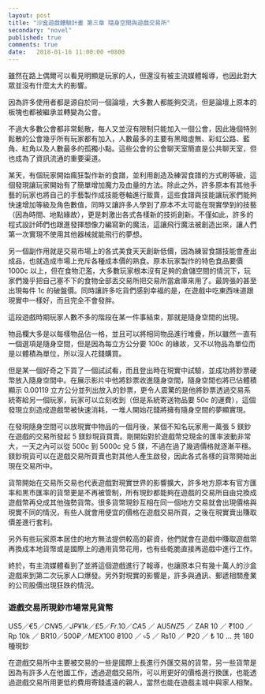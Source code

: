 ```yaml
---
layout: post
title: "沙盒遊戲體驗計畫 第三章 隨身空間與遊戲交易所"
secondary: "novel"
published: true
comments: true
date:   2018-01-16 11:00:00 +0800
---
```


雖然在路上偶爾可以看見明顯是玩家的人，但還沒有被主流媒體報導，也因此對大眾並沒有什麼太大的影響。

因為許多使用者都是源自於同一個論壇，大多數人都能夠交流，但是論壇上原本的板塊也都被繼承並轉變為公會。

不過大多數公會都非常鬆散，每人又並沒有限制只能加入一個公會，因此幾個特別鬆散的公會幾乎所有玩家都有加入，人數最多的主要有黑暗虛無、彩虹公路、藍角、紅角以及人數最多的孤獨小點。這些公會的公會聊天室簡直是公共聊天室，但也成為了資訊流通的重要渠道。

某天，有個玩家開始瘋狂製作新的食譜，並利用創造及練習食譜的方式刷等級，這個發現讓玩家開始有了簡單增加魔力及血量的方法。除此之外，許多原本有其他手藝的玩家也將自己的手藝製作成技能卷軸進行販賣，這些食譜與技能讓玩家們能夠快速增加等級及角色數值，同時又讓許多人學到了原本不太可能在現實學到的技藝（因為時間、地點緣故），更是刺激出各式各樣新的技術創新。不僅如此，許多的程式設計師們也跟進發揮想像力編寫新的魔法，這讓飛行魔法被創造出來，讓人們第一次實現不使用其他器械就能飛行的夢想。

另一個副作用就是交易市場上的各式美食天天創新低價，因為練習食譜技能會產出成品，也就造成市場上充斥各種成本價的熟食。原本玩家製作的特色食品要價 1000c 以上，但在食物氾濫，大多數玩家根本沒有足夠的倉儲空間的情況下，玩家們幾乎把自己塞不下的食物全部丟交易所把交易所當倉庫來用了。最誇張的甚至出現每件 1c 的破盤價。同時讓許多吃貨們感到幸福的是，在遊戲中吃東西味道跟現實中一樣好，而且完全不會發胖。

這段遊戲時期玩家人數不多的階段在某一件事結束，那就是隨身空間的出現。

物品欄大多是以每樣物品佔一格，並且可以將相同物品進行堆疊，所以雖然一直有一個選項是隨身空間，但是因為每立方公分要 100c 的緣故，又不以物品為單位而是以體積為單位，所以沒人花錢購買。

但是某一個好奇之下買了一個試試看，而且登出時在現實中試驗，並成功將鈔票硬幣放入隨身空間中。在展示影片中他將鈔票收進隨身空間，隨身空間也將已佔體積顯示 0.00119 立方公分並列出放入的鈔票，更令人震驚的是他將鈔票透過交易系統寄給另一個玩家，玩家可以立刻收到（但是系統寄送物品要 50c 的運費），這個發現立刻造成遊戲幣被快速消耗，一堆人開始花錢將擁有隨身空間的夢顯實現。

在發現隨身空間可以放現實中物品的一個月後，某個不知名玩家用一萬張 5 鎂鈔在遊戲的交易所發起 5 鎂鈔現貨買賣。剛開始對於遊戲幣兌現金的匯率波動非常大，一天之內可以從 500c 到 5000c 兌 5 鎂，不過在過了幾週價格就逐漸平穩。鎂鈔現貨可以在遊戲交易所買賣也對其他人產生啟發，因此各式各樣的貨幣開始出現在交易所中。

貨幣開始在交易所交易也代表遊戲對現實世界的影響擴大，許多地方原本有官方匯率和黑市匯率的貨幣更是不再被管制，所有現鈔都能夠在遊戲的交易所自由兌換成遊戲幣再兌成其他強勢貨幣。很多貨幣現鈔互相在同一個地方交易就會出現價格與現實不同的情況，有些人就會用便宜的價格在遊戲交易所買，之後在現實賣出賺取價差進行套利。

另外有些玩家原本居住的地方無法提供較高的薪資，他們就會在遊戲中賺取遊戲幣再換成本地貨幣或是國際上的通用貨幣花用，也有些乾脆直接再遊戲中進行工作。

終於，有主流媒體看到了並將這個遊戲進行了報導，也讓原本只有幾十萬人的沙盒遊戲來到第二次玩家人口爆發。另外對現實的影響是，許多與通訊、郵遞相關產業的公司股價出現狂跌的情況。

### 遊戲交易所現鈔市場常見貨幣
US$5 ／ €5 ／ CN¥5 ／ JP¥1k ／ £5 ／ Fr.10 ／ CA$5 ／ AU$5
NZ$5 ／ ZAR 10 ／ ₹100 ／ Rp 10k ／ BR$10 ／ 500₽ ／ MEX$100
₴100 ／ ৳5 ／ ₨10 ／ ₱20 ／ ₺ 10 ... 共 180 種現鈔

在遊戲交易所中主要被交易的一些是國際上長進行外匯交易的貨幣，另一些貨幣是因為有許多人在他國工作，透過遊戲交易所，可以用更好的價格進行換匯，也能透過遊戲交易所用更低的費用寄錢遙遠的親人，當然也能在遊戲主城中與家人相聚。
